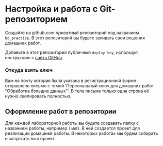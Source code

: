 # Настройка и работа с Git-репозиторием

Создайте на github.com _приватный_ репозиторий под названием `bd_practice`. 
В этот репозиторий вы будете заливать свои решения домашних работ.

Добавьте в этот репозиторий публичный `deploy key`, используя инструкцию с [сайта GitHub](https://developer.github.com/v3/guides/managing-deploy-keys/#deploy-keys).

### Откуда взять ключ
Вам на почту которая была указана в регистрационной форме отправлено письмо с темой 'Персональный ключ для домашних работ "Обработка больших данных"'.
В теле письма только одна строка её нужно скопировать полностью.

## Оформление работ в репозитории

Для каждой лабораторной работы вы будете создавать папку с названием работы, например `lab03`. В ней создается проект для реализации домашней работы.
В некоторых работах мы будем собирать и запускать ваш проект.